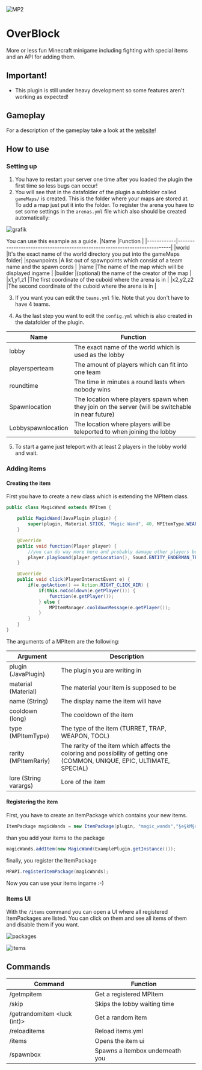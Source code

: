 ![MP2](https://user-images.githubusercontent.com/69450649/163052938-5a72d694-4533-4056-8669-3cce519abfb7.png)

# OverBlock

More or less fun Minecraft minigame including fighting with special items and an API for adding them.

## Important!
- This plugin is still under heavy development so some features aren't working as expected!

## Gameplay

For a description of the gameplay take a look at the [website](https://ferdithedev.github.io/OverBlock/gameplay.html)!

## How to use

### Setting up

1. You have to restart your server one time after you loaded the plugin the first time so less bugs can occur!
2. You will see that in the datafolder of the plugin a subfolder called `gameMaps/` is created. This is the folder where your maps are stored at. To add a map just put it into the folder. To register the arena you have to set some settings in the `arenas.yml` file which also should be created automatically:

![grafik](https://user-images.githubusercontent.com/69450649/163048980-fa189453-5450-4eef-822e-13e755d9e86b.png)

You can use this example as a guide.
|Name        |Function                                                                   |
|------------|---------------------------------------------------------------------------|
|world       |It's the exact name of the world directory you put into the gameMaps folder|
|spawnpoints |A list out of spawnpoints which consist of a team name and the spawn cords |
|name        |The name of the map which will be displayed ingame                         |
|builder     |(optional) the name of the creator of the map                              |
|x1,y1,z1    |The first coordinate of the cuboid where the arena is in                   |
|x2,y2,z2    |The second coordinate of the cuboid where the arena is in                  |

3. If you want you can edit the `teams.yml` file. Note that you don't have to have 4 teams.

4. As the last step you want to edit the `config.yml` which is also created in the datafolder of the plugin.

|Name              |Function                                                                                         |
|------------------|-------------------------------------------------------------------------------------------------|
|lobby             |The exact name of the world which is used as the lobby                                           |
|playersperteam    |The amount of players which can fit into one team                                                |
|roundtime         |The time in minutes a round lasts when nobody wins                                               |
|Spawnlocation     |The location where players spawn when they join on the server (will be switchable in near future)|
|Lobbyspawnlocation|The location where players will be teleported to when joining the lobby                          |

5. To start a game just teleport with at least 2 players in the lobby world and wait.

### Adding items

#### Creating the item

First you have to create a new class which is extending the MPItem class.

```java
public class MagicWand extends MPItem {

    public MagicWand(JavaPlugin plugin) {
        super(plugin, Material.STICK, "Magic Wand", 40, MPItemType.WEAPON, MPItemRarity.SPECIAL, "§7Make some magic stuff (or staff???)");
    }

    @Override
    public void function(Player player) {
        //you can do way more here and probably damage other players because it's a weapon
        player.playSound(player.getLocation(), Sound.ENTITY_ENDERMAN_TELEPORT, 1, 1);
    }

    @Override
    public void click(PlayerInteractEvent e) {
        if(e.getAction() == Action.RIGHT_CLICK_AIR) {
            if(this.noCooldown(e.getPlayer())) {
                function(e.getPlayer());
            } else {
                MPItemManager.cooldownMessage(e.getPlayer());
            }
        }
    }
}
```

The arguments of a MPItem are the following:

|Argument             |Description                                                                                                               |
|---------------------|--------------------------------------------------------------------------------------------------------------------------|
|plugin   (JavaPlugin)|The plugin you are writing in                                                                                             | 
|material   (Material)|The material your item is supposed to be                                                                                  |
|name         (String)|The display name the item will have                                                                                       |
|cooldown       (long)|The cooldown of the item                                                                                                  |
|type     (MPItemType)|The type of the item (TURRET, TRAP, WEAPON, TOOL)                                                                         |
|rarity  (MPItemRariy)|The rarity of the item which affects the coloring and possibility of getting one (COMMON, UNIQUE, EPIC, ULTIMATE, SPECIAL)|
|lore (String varargs)|Lore of the item                                                                                                          |

#### Registering the item

First, you have to create an ItemPackage which contains your new items.
```java
ItemPackage magicWands = new ItemPackage(plugin, "magic_wands","§e§kM§r§d§lMagic Wands§r§e§kM§r", Material.STICK, "§eAdding some magic wands");
```
than you add your items to the package
```java
magicWands.addItem(new MagicWand(ExamplePlugin.getInstance()));
```
finally, you register the ItemPackage
```java
MPAPI.registerItemPackage(magicWands);
```

Now you can use your items ingame :-)

### Items UI

With the `/items` command you can open a UI where all registered ItemPackages are listed. You can click on them and see all items of them and disable them if you want.

![packages](https://user-images.githubusercontent.com/69450649/163058454-f23519a6-a9c2-4706-9706-89885d6a369f.png)

![items](https://user-images.githubusercontent.com/69450649/163058465-d82892e8-36b5-4529-87ff-b2a2e08234ad.png)

## Commands

|Command                    |Function                       |
|---------------------------|-------------------------------|
|/getmpitem                 |Get a registered MPItem        |
|/skip                      |Skips the lobby waiting time   |
|/getrandomitem <luck (int)>|Get a random item              |
|/reloaditems               |Reload items.yml               |
|/items                     |Opens the item ui              |
|/spawnbox                  |Spawns a itembox underneath you|

